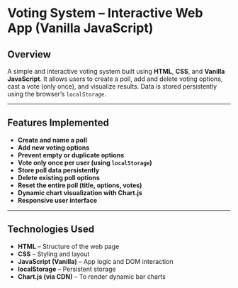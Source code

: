 # Voting System – Interactive Web App (Vanilla JavaScript)

## Overview

A simple and interactive voting system built using **HTML**, **CSS**, and **Vanilla JavaScript**. It allows users to create a poll, add and delete voting options, cast a vote (only once), and visualize results. Data is stored persistently using the browser’s `localStorage`.

---

## Features Implemented

- **Create and name a poll**
- **Add new voting options**
- **Prevent empty or duplicate options**
- **Vote only once per user (using `localStorage`)**
- **Store poll data persistently**
- **Delete existing poll options**
- **Reset the entire poll (title, options, votes)**
- **Dynamic chart visualization with Chart.js**
- **Responsive user interface**

---

## Technologies Used

- **HTML** – Structure of the web page  
- **CSS** – Styling and layout  
- **JavaScript (Vanilla)** – App logic and DOM interaction  
- **localStorage** – Persistent storage  
- **Chart.js (via CDN)** – To render dynamic bar charts
